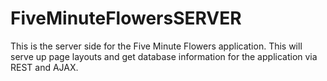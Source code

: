 FiveMinuteFlowersSERVER
=======================

This is the server side for the Five Minute Flowers application. This will serve up page layouts and get database information for the application via REST and AJAX.
